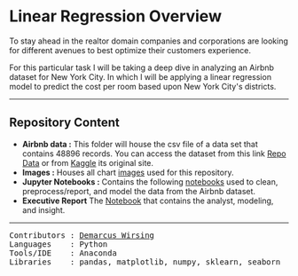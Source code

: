 # Linear Regression Overview 
To stay ahead in the realtor domain companies and corporations are looking for different avenues to best optimize their customers experience.

For this particular task I will be taking a deep dive in analyzing an Airbnb dataset for New York City. In which I will be applying a linear regression model to predict the cost per room based upon New York City's districts.

---
## Repository Content

- <b>Airbnb data :</b> This folder will house the csv file of a data set that contains 48896 records. You can access the dataset from this link <a href=https://github.com/marcusw0602/DATA_602_Intro_DataAnalysis_and_Machine_Learning/tree/master/Assignments&Projects/Linear%20Regression%20Model/Data>Repo Data</a> or from <a href=https://www.kaggle.com/dgomonov/new-york-city-airbnb-open-data>Kaggle</a> its original site.
- <b>Images :</b> Houses all chart <a href=https://github.com/marcusw0602/DATA_602_Intro_DataAnalysis_and_Machine_Learning/tree/master/Assignments%26Projects/Linear%20Regression%20Model/Images>images</a> used for this repository.
- <b>Jupyter Notebooks :</b> Contains the following <a href=https://github.com/marcusw0602/DATA_602_Intro_DataAnalysis_and_Machine_Learning/tree/master/Assignments%26Projects/Linear%20Regression%20Model/Notebooks>notebooks</a> used to clean, preprocess/report, and model the data from the Airbnb dataset. 
- <b>Executive Report</b> The <a href=https://github.com/marcusw0602/DATA_602_Intro_DataAnalysis_and_Machine_Learning/blob/master/Assignments%26Projects/Linear%20Regression%20Model/Notebooks/Processing%20and%20Reporting.ipynb>Notebook</a> that contains the analyst, modeling, and insight.

---
<pre>
Contributors : <a href=https://github.com/marcusw0602>Demarcus Wirsing</a>
Languages    : Python
Tools/IDE    : Anaconda
Libraries    : pandas, matplotlib, numpy, sklearn, seaborn
</pre>
